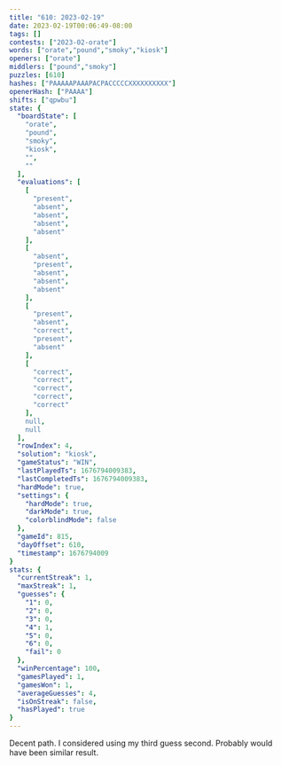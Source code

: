 ```yaml
---
title: "610: 2023-02-19"
date: 2023-02-19T00:06:49-08:00
tags: []
contests: ["2023-02-orate"]
words: ["orate","pound","smoky","kiosk"]
openers: ["orate"]
middlers: ["pound","smoky"]
puzzles: [610]
hashes: ["PAAAAAPAAAPACPACCCCCXXXXXXXXXX"]
openerHash: ["PAAAA"]
shifts: ["qpwbu"]
state: {
  "boardState": [
    "orate",
    "pound",
    "smoky",
    "kiosk",
    "",
    ""
  ],
  "evaluations": [
    [
      "present",
      "absent",
      "absent",
      "absent",
      "absent"
    ],
    [
      "absent",
      "present",
      "absent",
      "absent",
      "absent"
    ],
    [
      "present",
      "absent",
      "correct",
      "present",
      "absent"
    ],
    [
      "correct",
      "correct",
      "correct",
      "correct",
      "correct"
    ],
    null,
    null
  ],
  "rowIndex": 4,
  "solution": "kiosk",
  "gameStatus": "WIN",
  "lastPlayedTs": 1676794009383,
  "lastCompletedTs": 1676794009383,
  "hardMode": true,
  "settings": {
    "hardMode": true,
    "darkMode": true,
    "colorblindMode": false
  },
  "gameId": 815,
  "dayOffset": 610,
  "timestamp": 1676794009
}
stats: {
  "currentStreak": 1,
  "maxStreak": 1,
  "guesses": {
    "1": 0,
    "2": 0,
    "3": 0,
    "4": 1,
    "5": 0,
    "6": 0,
    "fail": 0
  },
  "winPercentage": 100,
  "gamesPlayed": 1,
  "gamesWon": 1,
  "averageGuesses": 4,
  "isOnStreak": false,
  "hasPlayed": true
}
---
```

<!-- more -->
Decent path. I considered using my third guess second. Probably would have been similar result.

